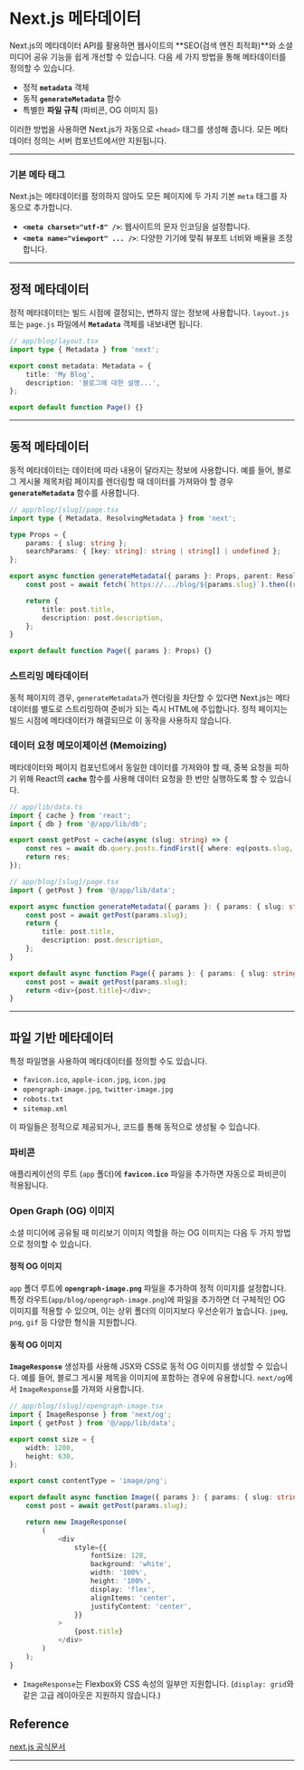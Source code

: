 # Next.js 메타데이터

Next.js의 메타데이터 API를 활용하면 웹사이트의 **SEO(검색 엔진 최적화)**와 소셜 미디어 공유 기능을 쉽게 개선할 수 있습니다. 다음 세 가지 방법을 통해 메타데이터를 정의할 수 있습니다.

-   정적 **`metadata`** 객체
-   동적 **`generateMetadata`** 함수
-   특별한 **파일 규칙** (파비콘, OG 이미지 등)

이러한 방법을 사용하면 Next.js가 자동으로 `<head>` 태그를 생성해 줍니다. 모든 메타데이터 정의는 서버 컴포넌트에서만 지원됩니다.

---

### 기본 메타 태그

Next.js는 메타데이터를 정의하지 않아도 모든 페이지에 두 가지 기본 `meta` 태그를 자동으로 추가합니다.

-   **`<meta charset="utf-8" />`**: 웹사이트의 문자 인코딩을 설정합니다.
-   **`<meta name="viewport" ... />`**: 다양한 기기에 맞춰 뷰포트 너비와 배율을 조정합니다.

---

## 정적 메타데이터

정적 메타데이터는 빌드 시점에 결정되는, 변하지 않는 정보에 사용합니다. `layout.js` 또는 `page.js` 파일에서 **`Metadata`** 객체를 내보내면 됩니다.

```typescript
// app/blog/layout.tsx
import type { Metadata } from 'next';

export const metadata: Metadata = {
    title: 'My Blog',
    description: '블로그에 대한 설명...',
};

export default function Page() {}
```

---

## 동적 메타데이터

동적 메타데이터는 데이터에 따라 내용이 달라지는 정보에 사용합니다. 예를 들어, 블로그 게시물 제목처럼 페이지를 렌더링할 때 데이터를 가져와야 할 경우 **`generateMetadata`** 함수를 사용합니다.

```typescript
// app/blog/[slug]/page.tsx
import type { Metadata, ResolvingMetadata } from 'next';

type Props = {
    params: { slug: string };
    searchParams: { [key: string]: string | string[] | undefined };
};

export async function generateMetadata({ params }: Props, parent: ResolvingMetadata): Promise<Metadata> {
    const post = await fetch(`https://.../blog/${params.slug}`).then((res) => res.json());

    return {
        title: post.title,
        description: post.description,
    };
}

export default function Page({ params }: Props) {}
```

### 스트리밍 메타데이터

동적 페이지의 경우, `generateMetadata`가 렌더링을 차단할 수 있다면 Next.js는 메타데이터를 별도로 스트리밍하여 준비가 되는 즉시 HTML에 주입합니다. 정적 페이지는 빌드 시점에 메타데이터가 해결되므로 이 동작을 사용하지 않습니다.

### 데이터 요청 메모이제이션 (Memoizing)

메타데이터와 페이지 컴포넌트에서 동일한 데이터를 가져와야 할 때, 중복 요청을 피하기 위해 React의 **`cache`** 함수를 사용해 데이터 요청을 한 번만 실행하도록 할 수 있습니다.

```typescript
// app/lib/data.ts
import { cache } from 'react';
import { db } from '@/app/lib/db';

export const getPost = cache(async (slug: string) => {
    const res = await db.query.posts.findFirst({ where: eq(posts.slug, slug) });
    return res;
});
```

```typescript
// app/blog/[slug]/page.tsx
import { getPost } from '@/app/lib/data';

export async function generateMetadata({ params }: { params: { slug: string } }) {
    const post = await getPost(params.slug);
    return {
        title: post.title,
        description: post.description,
    };
}

export default async function Page({ params }: { params: { slug: string } }) {
    const post = await getPost(params.slug);
    return <div>{post.title}</div>;
}
```

---

## 파일 기반 메타데이터

특정 파일명을 사용하여 메타데이터를 정의할 수도 있습니다.

-   `favicon.ico`, `apple-icon.jpg`, `icon.jpg`
-   `opengraph-image.jpg`, `twitter-image.jpg`
-   `robots.txt`
-   `sitemap.xml`

이 파일들은 정적으로 제공되거나, 코드를 통해 동적으로 생성될 수 있습니다.

### 파비콘

애플리케이션의 루트 (`app` 폴더)에 **`favicon.ico`** 파일을 추가하면 자동으로 파비콘이 적용됩니다.

### Open Graph (OG) 이미지

소셜 미디어에 공유될 때 미리보기 이미지 역할을 하는 OG 이미지는 다음 두 가지 방법으로 정의할 수 있습니다.

#### 정적 OG 이미지

`app` 폴더 루트에 **`opengraph-image.png`** 파일을 추가하여 정적 이미지를 설정합니다. 특정 라우트(`app/blog/opengraph-image.png`)에 파일을 추가하면 더 구체적인 OG 이미지를 적용할 수 있으며, 이는 상위 폴더의 이미지보다 우선순위가 높습니다. `jpeg`, `png`, `gif` 등 다양한 형식을 지원합니다.

#### 동적 OG 이미지

**`ImageResponse`** 생성자를 사용해 JSX와 CSS로 동적 OG 이미지를 생성할 수 있습니다. 예를 들어, 블로그 게시물 제목을 이미지에 포함하는 경우에 유용합니다. `next/og`에서 `ImageResponse`를 가져와 사용합니다.

```typescript
// app/blog/[slug]/opengraph-image.tsx
import { ImageResponse } from 'next/og';
import { getPost } from '@/app/lib/data';

export const size = {
    width: 1200,
    height: 630,
};

export const contentType = 'image/png';

export default async function Image({ params }: { params: { slug: string } }) {
    const post = await getPost(params.slug);

    return new ImageResponse(
        (
            <div
                style={{
                    fontSize: 128,
                    background: 'white',
                    width: '100%',
                    height: '100%',
                    display: 'flex',
                    alignItems: 'center',
                    justifyContent: 'center',
                }}
            >
                {post.title}
            </div>
        )
    );
}
```

-   `ImageResponse`는 Flexbox와 CSS 속성의 일부만 지원합니다. (`display: grid`와 같은 고급 레이아웃은 지원하지 않습니다.)

## Reference

[next.js 공식문서]('https://nextjs.org/docs/app/getting-started/metadata-and-og-images#generated-metadata')

---
